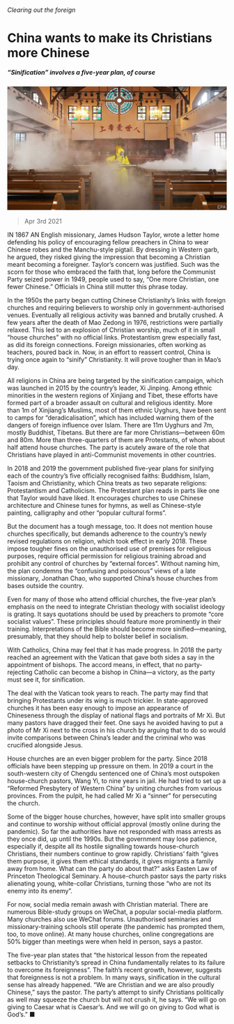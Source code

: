 ###### Clearing out the foreign

# China wants to make its Christians more Chinese 

##### “Sinification” involves a five-year plan, of course 

![image](images/20210403_CNP001_0.jpg) 

> Apr 3rd 2021 

IN 1867 AN English missionary, James Hudson Taylor, wrote a letter home defending his policy of encouraging fellow preachers in China to wear Chinese robes and the Manchu-style pigtail. By dressing in Western garb, he argued, they risked giving the impression that becoming a Christian meant becoming a foreigner. Taylor’s concern was justified. Such was the scorn for those who embraced the faith that, long before the Communist Party seized power in 1949, people used to say, “One more Christian, one fewer Chinese.” Officials in China still mutter this phrase today.

In the 1950s the party began cutting Chinese Christianity’s links with foreign churches and requiring believers to worship only in government-authorised venues. Eventually all religious activity was banned and brutally crushed. A few years after the death of Mao Zedong in 1976, restrictions were partially relaxed. This led to an explosion of Christian worship, much of it in small “house churches” with no official links. Protestantism grew especially fast, as did its foreign connections. Foreign missionaries, often working as teachers, poured back in. Now, in an effort to reassert control, China is trying once again to “sinify” Christianity. It will prove tougher than in Mao’s day.


All religions in China are being targeted by the sinification campaign, which was launched in 2015 by the country’s leader, Xi Jinping. Among ethnic minorities in the western regions of Xinjiang and Tibet, these efforts have formed part of a broader assault on cultural and religious identity. More than 1m of Xinjiang’s Muslims, most of them ethnic Uyghurs, have been sent to camps for “deradicalisation”, which has included warning them of the dangers of foreign influence over Islam. There are 11m Uyghurs and 7m, mostly Buddhist, Tibetans. But there are far more Christians—between 60m and 80m. More than three-quarters of them are Protestants, of whom about half attend house churches. The party is acutely aware of the role that Christians have played in anti-Communist movements in other countries.

In 2018 and 2019 the government published five-year plans for sinifying each of the country’s five officially recognised faiths: Buddhism, Islam, Taoism and Christianity, which China treats as two separate religions: Protestantism and Catholicism. The Protestant plan reads in parts like one that Taylor would have liked. It encourages churches to use Chinese architecture and Chinese tunes for hymns, as well as Chinese-style painting, calligraphy and other “popular cultural forms”.

But the document has a tough message, too. It does not mention house churches specifically, but demands adherence to the country’s newly revised regulations on religion, which took effect in early 2018. These impose tougher fines on the unauthorised use of premises for religious purposes, require official permission for religious training abroad and prohibit any control of churches by “external forces”. Without naming him, the plan condemns the “confusing and poisonous” views of a late missionary, Jonathan Chao, who supported China’s house churches from bases outside the country.

Even for many of those who attend official churches, the five-year plan’s emphasis on the need to integrate Christian theology with socialist ideology is grating. It says quotations should be used by preachers to promote “core socialist values”. These principles should feature more prominently in their training. Interpretations of the Bible should become more sinified—meaning, presumably, that they should help to bolster belief in socialism.

With Catholics, China may feel that it has made progress. In 2018 the party reached an agreement with the Vatican that gave both sides a say in the appointment of bishops. The accord means, in effect, that no party-rejecting Catholic can become a bishop in China—a victory, as the party must see it, for sinification.

The deal with the Vatican took years to reach. The party may find that bringing Protestants under its wing is much trickier. In state-approved churches it has been easy enough to impose an appearance of Chineseness through the display of national flags and portraits of Mr Xi. But many pastors have dragged their feet. One says he avoided having to put a photo of Mr Xi next to the cross in his church by arguing that to do so would invite comparisons between China’s leader and the criminal who was crucified alongside Jesus.

House churches are an even bigger problem for the party. Since 2018 officials have been stepping up pressure on them. In 2019 a court in the south-western city of Chengdu sentenced one of China’s most outspoken house-church pastors, Wang Yi, to nine years in jail. He had tried to set up a “Reformed Presbytery of Western China” by uniting churches from various provinces. From the pulpit, he had called Mr Xi a “sinner” for persecuting the church.

Some of the bigger house churches, however, have split into smaller groups and continue to worship without official approval (mostly online during the pandemic). So far the authorities have not responded with mass arrests as they once did, up until the 1990s. But the government may lose patience, especially if, despite all its hostile signalling towards house-church Christians, their numbers continue to grow rapidly. Christians’ faith “gives them purpose, it gives them ethical standards, it gives migrants a family away from home. What can the party do about that?” asks Easten Law of Princeton Theological Seminary. A house-church pastor says the party risks alienating young, white-collar Christians, turning those “who are not its enemy into its enemy”.

For now, social media remain awash with Christian material. There are numerous Bible-study groups on WeChat, a popular social-media platform. Many churches also use WeChat forums. Unauthorised seminaries and missionary-training schools still operate (the pandemic has prompted them, too, to move online). At many house churches, online congregations are 50% bigger than meetings were when held in person, says a pastor.

The five-year plan states that “the historical lesson from the repeated setbacks to Christianity’s spread in China fundamentally relates to its failure to overcome its foreignness”. The faith’s recent growth, however, suggests that foreignness is not a problem. In many ways, sinification in the cultural sense has already happened. “We are Christian and we are also proudly Chinese,” says the pastor. The party’s attempt to sinify Christians politically as well may squeeze the church but will not crush it, he says. “We will go on giving to Caesar what is Caesar’s. And we will go on giving to God what is God’s.” ■

